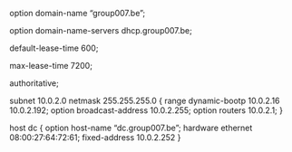 option domain-name “group007.be”;

option domain-name-servers dhcp.group007.be;

default-lease-time 600;

max-lease-time 7200;

authoritative;

subnet 10.0.2.0 netmask 255.255.255.0 {
    range dynamic-bootp 10.0.2.16 10.0.2.192;
    option broadcast-address 10.0.2.255;
    option routers 10.0.2.1;
}

host dc {
	option host-name “dc.group007.be”;
	hardware ethernet 08:00:27:64:72:61;
	fixed-address 10.0.2.252
}